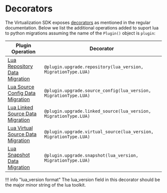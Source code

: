 # Decorators

The Virtualization SDK exposes [decorators](/References/Decorators.md) as mentioned in the regular documentation. Below we list the additional operations added to suport lua to python migrations assuming the name of the `Plugin()` object is `plugin`:

Plugin Operation | Decorator
---------------- |  --------
[Lua Repository Data Migration](Plugin_Operations.md#lua-repository-data-migration) | `@plugin.upgrade.repository(lua_version, MigrationType.LUA)`
[Lua Source Config Data Migration](Plugin_Operations.md#lua-source-config-data-migration) | `@plugin.upgrade.source_config(lua_version, MigrationType.LUA)`
[Lua Linked Source Data Migration](Plugin_Operations.md#lua-linked-source-data-migration) | `@plugin.upgrade.linked_source(lua_version, MigrationType.LUA)`
[Lua Virtual Source Data Migration](Plugin_Operations.md#lua-virtual-source-data-migration) | `@plugin.upgrade.virtual_source(lua_version, MigrationType.LUA)`
[Lua Snapshot Data Migration](Plugin_Operations.md#lua-snapshot-data-migration) | `@plugin.upgrade.snapshot(lua_version, MigrationType.LUA)`

!!! info "lua_version format"
    The lua_version field in this decorator should be the major minor string of the lua toolkit.